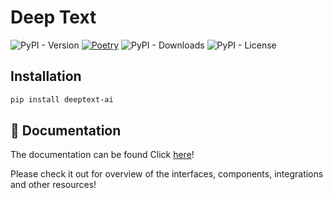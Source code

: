 # Deep Text

![PyPI - Version](https://img.shields.io/pypi/v/deeptext-ai)
[![Poetry](https://img.shields.io/endpoint?url=https://python-poetry.org/badge/v0.json)](https://python-poetry.org/)
![PyPI - Downloads](https://img.shields.io/pypi/dm/deeptext-ai)
![PyPI - License](https://img.shields.io/pypi/l/deeptext-ai)

## Installation 

```bash
pip install deeptext-ai
```

## 📄 Documentation

The documentation can be found Click [here](https://leonardofurnielis.github.io/deeptext-ai)!

Please check it out for overview of the interfaces, components, integrations and other resources!
